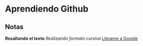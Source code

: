 # Aprendiendo Github
## Notas
**Resaltando el texto**
_Realizando formato cursiva_
[Llevame a Google](https://www.google.com)
